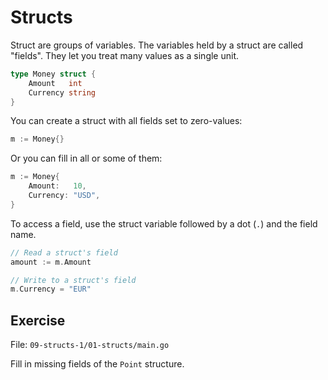 # Structs

Struct are groups of variables. The variables held by a struct are called "fields".
They let you treat many values as a single unit.

```go
type Money struct {
	Amount   int
	Currency string
}
```

You can create a struct with all fields set to zero-values:

```go
m := Money{}
```

Or you can fill in all or some of them:

```go
m := Money{
	Amount:   10,
	Currency: "USD",
}
```

To access a field, use the struct variable followed by a dot (`.`) and the field name.

```go
// Read a struct's field
amount := m.Amount

// Write to a struct's field
m.Currency = "EUR"
```

## Exercise

File: `09-structs-1/01-structs/main.go`

Fill in missing fields of the `Point` structure.
